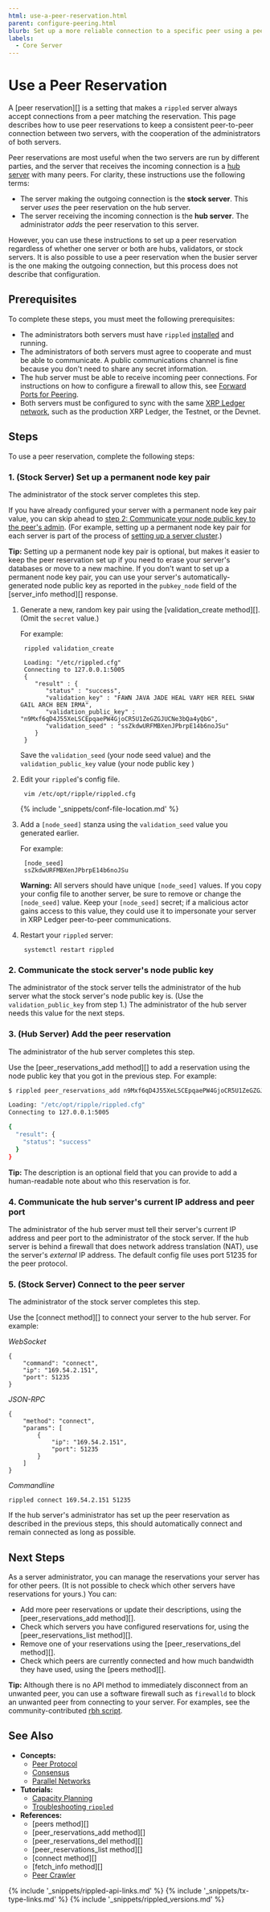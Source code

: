 ```yaml
---
html: use-a-peer-reservation.html
parent: configure-peering.html
blurb: Set up a more reliable connection to a specific peer using a peer reservation.
labels:
  - Core Server
---
```

# Use a Peer Reservation

A [peer reservation][] is a setting that makes a `rippled` server always accept connections from a peer matching the reservation. This page describes how to use peer reservations to keep a consistent peer-to-peer connection between two servers, with the cooperation of the administrators of both servers.

Peer reservations are most useful when the two servers are run by different parties, and the server that receives the incoming connection is a [hub server](rippled-server-modes.html#public-hubs) with many peers. For clarity, these instructions use the following terms:

- The server making the outgoing connection is the **stock server**. This server _uses_ the peer reservation on the hub server.
- The server receiving the incoming connection is the **hub server**. The administrator _adds_ the peer reservation to this server.

However, you can use these instructions to set up a peer reservation regardless of whether one server or both are hubs, validators, or stock servers. It is also possible to use a peer reservation when the busier server is the one making the outgoing connection, but this process does not describe that configuration.

## Prerequisites

To complete these steps, you must meet the following prerequisites:

- The administrators both servers must have `rippled` [installed](install-rippled.html) and running.
- The administrators of both servers must agree to cooperate and must be able to communicate. A public communications channel is fine because you don't need to share any secret information.
- The hub server must be able to receive incoming peer connections. For instructions on how to configure a firewall to allow this, see [Forward Ports for Peering](forward-ports-for-peering.html).
- Both servers must be configured to sync with the same [XRP Ledger network](parallel-networks.html), such as the production XRP Ledger, the Testnet, or the Devnet.

## Steps

To use a peer reservation, complete the following steps:

### 1. (Stock Server) Set up a permanent node key pair

The administrator of the stock server completes this step.

If you have already configured your server with a permanent node key pair value, you can skip ahead to [step 2: Communicate your node public key to the peer's admin](#2-communicate-the-stock-servers-node-public-key). (For example, setting up a permanent node key pair for each server is part of the process of [setting up a server cluster](cluster-rippled-servers.html).)

**Tip:** Setting up a permanent node key pair is optional, but makes it easier to keep the peer reservation set up if you need to erase your server's databases or move to a new machine. If you don't want to set up a permanent node key pair, you can use your server's automatically-generated node public key as reported in the `pubkey_node` field of the [server_info method][] response.

1. Generate a new, random key pair using the [validation_create method][]. (Omit the `secret` value.)

    For example:

        rippled validation_create

        Loading: "/etc/rippled.cfg"
        Connecting to 127.0.0.1:5005
        {
           "result" : {
              "status" : "success",
              "validation_key" : "FAWN JAVA JADE HEAL VARY HER REEL SHAW GAIL ARCH BEN IRMA",
              "validation_public_key" : "n9Mxf6qD4J55XeLSCEpqaePW4GjoCR5U1ZeGZGJUCNe3bQa4yQbG",
              "validation_seed" : "ssZkdwURFMBXenJPbrpE14b6noJSu"
           }
        }

    Save the `validation_seed` (your node seed value) and the `validation_public_key` value (your node public key )

2. Edit your `rippled`'s config file.

        vim /etc/opt/ripple/rippled.cfg

    {% include '_snippets/conf-file-location.md' %}<!--_ -->

3. Add a `[node_seed]` stanza using the `validation_seed` value you generated earlier.

    For example:

        [node_seed]
        ssZkdwURFMBXenJPbrpE14b6noJSu

    **Warning:** All servers should have unique `[node_seed]` values. If you copy your config file to another server, be sure to remove or change the `[node_seed]` value. Keep your `[node_seed]` secret; if a malicious actor gains access to this value, they could use it to impersonate your server in XRP Ledger peer-to-peer communications.

4. Restart your `rippled` server:

        systemctl restart rippled

### 2. Communicate the stock server's node public key

The administrator of the stock server tells the administrator of the hub server what the stock server's node public key is. (Use the `validation_public_key` from step 1.) The administrator of the hub server needs this value for the next steps.

### 3. (Hub Server) Add the peer reservation

The administrator of the hub server completes this step.

Use the [peer_reservations_add method][] to add a reservation using the node public key that you got in the previous step. For example:

```sh
$ rippled peer_reservations_add n9Mxf6qD4J55XeLSCEpqaePW4GjoCR5U1ZeGZGJUCNe3bQa4yQbG "Description here"

Loading: "/etc/opt/ripple/rippled.cfg"
Connecting to 127.0.0.1:5005

{
  "result": {
    "status": "success"
  }
}
```

**Tip:** The description is an optional field that you can provide to add a human-readable note about who this reservation is for.

### 4. Communicate the hub server's current IP address and peer port

The administrator of the hub server must tell their server's current IP address and peer port to the administrator of the stock server. If the hub server is behind a firewall that does network address translation (NAT), use the server's _external_ IP address. The default config file uses port 51235 for the peer protocol.

### 5. (Stock Server) Connect to the peer server

The administrator of the stock server completes this step.

Use the [connect method][] to connect your server to the hub server. For example:

<!-- MULTICODE_BLOCK_START -->

*WebSocket*

```
{
    "command": "connect",
    "ip": "169.54.2.151",
    "port": 51235
}
```

*JSON-RPC*

```
{
    "method": "connect",
    "params": [
        {
            "ip": "169.54.2.151",
            "port": 51235
        }
    ]
}
```


*Commandline*

```
rippled connect 169.54.2.151 51235
```

<!-- MULTICODE_BLOCK_END -->

If the hub server's administrator has set up the peer reservation as described in the previous steps, this should automatically connect and remain connected as long as possible.


## Next Steps

As a server administrator, you can manage the reservations your server has for other peers. (It is not possible to check which other servers have reservations for yours.) You can:

- Add more peer reservations or update their descriptions, using the [peer_reservations_add method][].
- Check which servers you have configured reservations for, using the [peer_reservations_list method][].
- Remove one of your reservations using the [peer_reservations_del method][].
- Check which peers are currently connected and how much bandwidth they have used, using the [peers method][].

**Tip:** Although there is no API method to immediately disconnect from an unwanted peer, you can use a software firewall such as `firewalld` to block an unwanted peer from connecting to your server. For examples, see the community-contributed [rbh script](https://github.com/gnanderson/rbh). <!-- SPELLING_IGNORE: rbh -->


## See Also

- **Concepts:**
    - [Peer Protocol](peer-protocol.html)
    - [Consensus](consensus.html)
    - [Parallel Networks](parallel-networks.html)
- **Tutorials:**
    - [Capacity Planning](capacity-planning.html)
    - [Troubleshooting `rippled`](troubleshoot-the-rippled-server.html)
- **References:**
    - [peers method][]
    - [peer_reservations_add method][]
    - [peer_reservations_del method][]
    - [peer_reservations_list method][]
    - [connect method][]
    - [fetch_info method][]
    - [Peer Crawler](peer-crawler.html)


<!--{# common link defs #}-->
{% include '_snippets/rippled-api-links.md' %}
{% include '_snippets/tx-type-links.md' %}
{% include '_snippets/rippled_versions.md' %}
